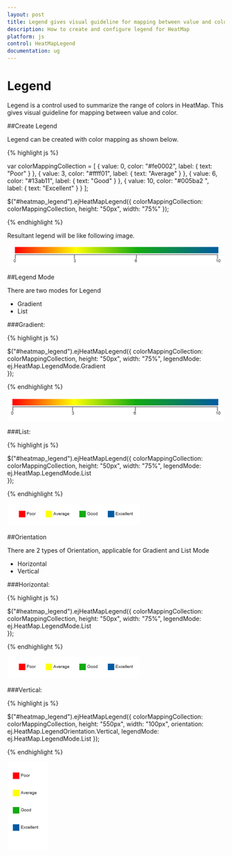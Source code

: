 ```yaml
---
layout: post
title: Legend gives visual guideline for mapping between value and color.
description: How to create and configure legend for HeatMap
platform: js
control: HeatMapLegend
documentation: ug
---
```


# Legend

Legend is a control used to summarize the range of colors in HeatMap. This gives visual guideline for mapping between value and color.

##Create Legend

Legend can be created with color mapping as shown below.

{% highlight js %}

var colorMappingCollection = [
    { value: 0, color: "#fe0002", label: { text: "Poor" } },
    { value: 3, color: "#ffff01", label: { text: "Average" } },
    { value: 6, color: "#13ab11", label: { text: "Good" } },
    { value: 10, color: "#005ba2 ", label: { text: "Excellent" } }
];

$("#heatmap_legend").ejHeatMapLegend({
    colorMappingCollection: colorMappingCollection,
    height: "50px",
    width: "75%"
});

{% endhighlight %}

Resultant legend will be like following image.

![](Legend_images/Legend_img1.png)
 
##Legend Mode

There are two modes for Legend
* Gradient
* List

###Gradient:

{% highlight js %} 

$("#heatmap_legend").ejHeatMapLegend({
    colorMappingCollection: colorMappingCollection,
    height: "50px",
    width: "75%",
    legendMode: ej.HeatMap.LegendMode.Gradient   
});
        
{% endhighlight %}

![](Legend_images/Legend_img2.png)

###List:

{% highlight js %} 

$("#heatmap_legend").ejHeatMapLegend({
    colorMappingCollection: colorMappingCollection,
    height: "50px",
    width: "75%",
    legendMode: ej.HeatMap.LegendMode.List   
});
        
{% endhighlight %}

![](Legend_images/Legend_img3.png)

##Orientation

There are 2 types of Orientation, applicable for Gradient and List Mode 
* Horizontal
* Vertical

###Horizontal:

{% highlight js %} 

$("#heatmap_legend").ejHeatMapLegend({
    colorMappingCollection: colorMappingCollection,
    height: "50px",
    width: "75%",
    legendMode: ej.HeatMap.LegendMode.List   
});
        
{% endhighlight %}

![](Legend_images/Legend_img3.png)

###Vertical:

{% highlight js %} 

$("#heatmap_legend").ejHeatMapLegend({
    colorMappingCollection: colorMappingCollection,
    height: "550px",
    width: "100px",
    orientation: ej.HeatMap.LegendOrientation.Vertical,
    legendMode: ej.HeatMap.LegendMode.List
});
        
{% endhighlight %}

![](Legend_images/Legend_img4.png)